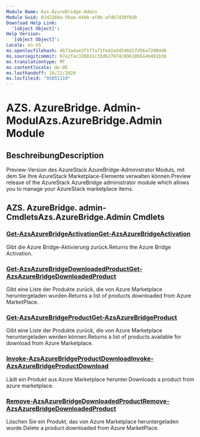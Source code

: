 ```yaml
---
Module Name: Azs.AzureBridge.Admin
Module Guid: 82d2260a-95ae-44bb-af8b-afd67d38f6db
Download Help Link:
  '[object Object]': 
Help Version:
  '[object Object]': 
Locale: en-US
ms.openlocfilehash: 4b73adae3f1f7a71fe42ad4546d1fd56a72084d6
ms.sourcegitcommit: 67e2fac338031c33db27974c89618b614b491b36
ms.translationtype: MT
ms.contentlocale: de-DE
ms.lasthandoff: 10/22/2020
ms.locfileid: "93851119"
---
```

# <span data-ttu-id="e0907-101">AZS. AzureBridge. Admin-Modul</span><span class="sxs-lookup"><span data-stu-id="e0907-101">Azs.AzureBridge.Admin Module</span></span>
## <span data-ttu-id="e0907-102">Beschreibung</span><span class="sxs-lookup"><span data-stu-id="e0907-102">Description</span></span>
<span data-ttu-id="e0907-103">Preview-Version des AzureStack AzureBridge-Administrator Moduls, mit dem Sie Ihre AzureStack Marketplace-Elemente verwalten können.</span><span class="sxs-lookup"><span data-stu-id="e0907-103">Preview release of the AzureStack AzureBridge administrator module which allows you to manage your AzureStack marketplace items.</span></span> 

## <span data-ttu-id="e0907-104">AZS. AzureBridge. admin-Cmdlets</span><span class="sxs-lookup"><span data-stu-id="e0907-104">Azs.AzureBridge.Admin Cmdlets</span></span>
### [<span data-ttu-id="e0907-105">Get-AzsAzureBridgeActivation</span><span class="sxs-lookup"><span data-stu-id="e0907-105">Get-AzsAzureBridgeActivation</span></span>](Get-AzsAzureBridgeActivation.md)
<span data-ttu-id="e0907-106">Gibt die Azure Bridge-Aktivierung zurück.</span><span class="sxs-lookup"><span data-stu-id="e0907-106">Returns the Azure Bridge Activation.</span></span>

### [<span data-ttu-id="e0907-107">Get-AzsAzureBridgeDownloadedProduct</span><span class="sxs-lookup"><span data-stu-id="e0907-107">Get-AzsAzureBridgeDownloadedProduct</span></span>](Get-AzsAzureBridgeDownloadedProduct.md)
<span data-ttu-id="e0907-108">Gibt eine Liste der Produkte zurück, die von Azure Marketplace heruntergeladen wurden.</span><span class="sxs-lookup"><span data-stu-id="e0907-108">Returns a list of products downloaded from Azure MarketPlace.</span></span>

### [<span data-ttu-id="e0907-109">Get-AzsAzureBridgeProduct</span><span class="sxs-lookup"><span data-stu-id="e0907-109">Get-AzsAzureBridgeProduct</span></span>](Get-AzsAzureBridgeProduct.md)
<span data-ttu-id="e0907-110">Gibt eine Liste der Produkte zurück, die von Azure Marketplace heruntergeladen werden können.</span><span class="sxs-lookup"><span data-stu-id="e0907-110">Returns a list of products available for download from Azure Marketplace.</span></span>

### [<span data-ttu-id="e0907-111">Invoke-AzsAzureBridgeProductDownload</span><span class="sxs-lookup"><span data-stu-id="e0907-111">Invoke-AzsAzureBridgeProductDownload</span></span>](Invoke-AzsAzureBridgeProductDownload.md)
<span data-ttu-id="e0907-112">Lädt ein Produkt aus Azure Marketplace herunter.</span><span class="sxs-lookup"><span data-stu-id="e0907-112">Downloads a product from azure marketplace.</span></span>

### [<span data-ttu-id="e0907-113">Remove-AzsAzureBridgeDownloadedProduct</span><span class="sxs-lookup"><span data-stu-id="e0907-113">Remove-AzsAzureBridgeDownloadedProduct</span></span>](Remove-AzsAzureBridgeDownloadedProduct.md)
<span data-ttu-id="e0907-114">Löschen Sie ein Produkt, das von Azure Marketplace heruntergeladen wurde.</span><span class="sxs-lookup"><span data-stu-id="e0907-114">Delete a product downloaded from Azure MarketPlace.</span></span>

